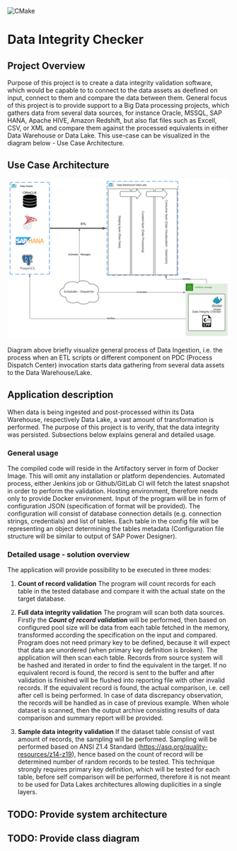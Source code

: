 ![CMake](https://github.com/MichalKyjovsky/data-integrity-checker/workflows/CMake/badge.svg?branch=main)

# Data Integrity Checker

## Project Overview
Purpose of this project is to create a data integrity validation software, which would be capable to to connect to the data assets as deefined on input, connect to them and compare the data between them. General focus of this project is to provide support to a Big Data processing projects, which gathers data from several data sources, for instance Oracle, MSSQL, SAP HANA, Apache HIVE, Amazon Redshift, but also flat files such as Excell, CSV, or XML and compare them against the processed equivalents in either Data Warehouse or Data Lake. This use-case can be visualized in the diagram below - Use Case Architecture.  

## Use Case Architecture

![use-case-architecture](DataIntegrityChecker.svg)

Diagram above briefly visualize general process of Data Ingestion, i.e. the process when an ETL scripts or different component on PDC (Process Dispatch Center) invocation starts data gathering from several data assets to the Data Warehouse/Lake. 

## Application description

When data is being ingested and post-processed within its Data Warehouse, respectively Data Lake, a vast amount of transformation is performed. The purpose of this project is to verify, that the data integrity was persisted. Subsections below explains general and detailed usage.

### General usage 

The compiled code will reside in the Artifactory server in form of Docker Image. This will omit any installation or platform dependencies. Automated process, either Jenkins job or Github/GitLab CI will fetch the latest snapshot in order to perform the validation. Hosting environment, therefore needs only to provide Docker environment. Input of the program will be in form of configuration JSON (specification of format will be provided). The configuration will consist of database connection details (e.g. connection strings, credentials) and list of tables. Each table in the config file will be representing an object determining the tables metadata (Configuration file structure will be similar to output of SAP Power Designer). 

### Detailed usage - solution overview

The application will provide possibility to be executed in three modes:

1. **Count of record validation**
    The program will count records for each table in the tested database and compare it with the actual state on the target database.

2. **Full data integrity validation**
    The program will scan both data sources. Firstly the ***Count of record validation*** will be performed, then based on configured pool size will be data from each table fetched in the memory, transformed according the specification on the input and compared. Program does not need primary key to be defined, because it will expect that data are unordered (when primary key definition is broken). The application will then scan each table. Records from source system will be hashed and iterated in order to find the equivalent in the target. If no equivalent record is found, the record is sent to the buffer and after validation is finished will be flushed into reporting file with other invalid records. If the equivalent record is found, the actual comparison, i.e. cell after cell is being performed. In case of data discrepancy observation, the records will be handled as in case of previous example. When whole dataset is scanned, then the output archive consisting results of data comparison and summary report will be provided.

3. **Sample data integrity validation**
    If the dataset table consist of vast amount of records, the sampling will be performed. Sampling will be performed based on ANSI Z1.4 Standard (https://asq.org/quality-resources/z14-z19), hence based on the count of record will be determined number of random records to be tested. This technique strongly requires primary key definition, which will be tested for each table, before self comparison will be performed, therefore it is not meant to be used for Data Lakes architectures allowing duplicities in a single layers.     


## TODO: Provide system architecture
## TODO: Provide class diagram
